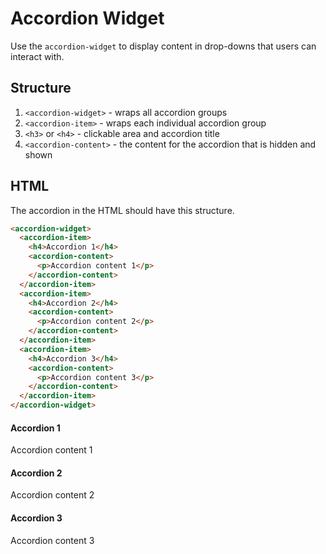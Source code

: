 # Accordion Widget

Use the `accordion-widget` to display content in drop-downs that users can interact with.

## Structure

1. `<accordion-widget>` - wraps all accordion groups
2. `<accordion-item>` - wraps each individual accordion group
3. `<h3>` or `<h4>` - clickable area and accordion title
4. `<accordion-content>` - the content for the accordion that is hidden and shown

## HTML 

The accordion in the HTML should have this structure. 

```html
<accordion-widget>
  <accordion-item>
    <h4>Accordion 1</h4>
    <accordion-content>
      <p>Accordion content 1</p>
    </accordion-content>
  </accordion-item>
  <accordion-item>
    <h4>Accordion 2</h4>
    <accordion-content>
      <p>Accordion content 2</p>
    </accordion-content>
  </accordion-item>
  <accordion-item>
    <h4>Accordion 3</h4>
    <accordion-content>
      <p>Accordion content 3</p>
    </accordion-content>
  </accordion-item>
</accordion-widget>
```

<div class="example-container">
  <accordion-widget>
    <accordion-item>
      <h4>Accordion 1</h4>
      <accordion-content>
        <p>Accordion content 1</p>
      </accordion-content>
    </accordion-item>
    <accordion-item>
      <h4>Accordion 2</h4>
      <accordion-content>
        <p>Accordion content 2</p>
      </accordion-content>
    </accordion-item>
    <accordion-item>
      <h4>Accordion 3</h4>
      <accordion-content>
        <p>Accordion content 3</p>
      </accordion-content>
    </accordion-item>
  </accordion-widget>
</div>